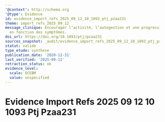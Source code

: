 ```yaml
---
'@context': http://schema.org
'@type': Evidence
id: evidence_import_refs_2025_09_12_10_1093_ptj_pzaa231
theme: import_refs_2025_09_12
message_clinique: Encourager l’activité, l’autogestion et une progression graduée
  en fonction des symptômes.
doi_url: https://doi.org/10.1093/ptj/pzaa231
sources_snapshot: _audit/evidence_import_refs_2025_09_12_10_1093_ptj_pzaa231.json
statut: valide
type_etude: synthese
publication_date: '2020-12-31'
last_verified: '2025-09-12'
retraction_status: ok
evidence_level:
  scale: OCEBM
  value: unspecified
---
```

# Evidence Import Refs 2025 09 12 10 1093 Ptj Pzaa231

